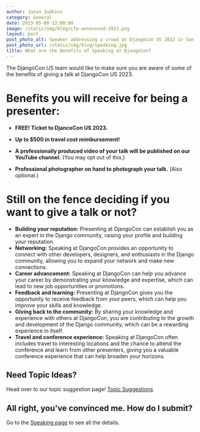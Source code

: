 ```yaml
---
author: Jason Judkins
category: General
date: 2023-05-08 12:00:00
image: /static/img/blog/cfp-announced-2023.png
layout: post
post_photo_alt: Speaker addressing a crowd at DjangoCon US 2022 in San Diego
post_photo_url: /static/img/blog/speaking.jpg
title: What are the Benefits of Speaking at DjangoCon?
---
```


 The DjangoCon US team would like to make sure you are aware of some of the benefits of giving a talk at DjangoCon US 2023.

# Benefits you will receive for being a presenter:

- **FREE! Ticket to DjancoCon US 2023.**

- **Up to $500 in travel cost reimbursement!**

- **A professionally produced video of your talk will be published on our YouTube channel.** (You may opt out of this.)

- **Professional photographer on hand to photograph your talk.** (Also optional.)

# Still on the fence deciding if you want to give a talk or not?

- **Building your reputation:** Presenting at DjangoCon can establish you as an expert in the Django community, raising your profile and building your reputation.
- **Networking:** Speaking at DjangoCon provides an opportunity to connect with other developers, designers, and enthusiasts in the Django community, allowing you to expand your network and make new connections.
- **Career advancement:** Speaking at DjangoCon can help you advance your career by demonstrating your knowledge and expertise, which can lead to new job opportunities or promotions.
- **Feedback and learning:** Presenting at DjangoCon gives you the opportunity to receive feedback from your peers, which can help you improve your skills and knowledge.
- **Giving back to the community:** By sharing your knowledge and experience with others at DjangoCon, you are contributing to the growth and development of the Django community, which can be a rewarding experience in itself.
- **Travel and conference experience:** Speaking at DjangoCon often includes travel to interesting locations and the chance to attend the conference and learn from other presenters, giving you a valuable conference experience that can help broaden your horizons.

## Need Topic Ideas?

Head over to our topic suggestion page! [Topic Suggestions](https://2023.djangocon.us/news/topic-suggestions-for-cfp/)

## All right, you've convinced me. How do I submit?

Go to the [Speaking page](/speaking/) to see all the details.

